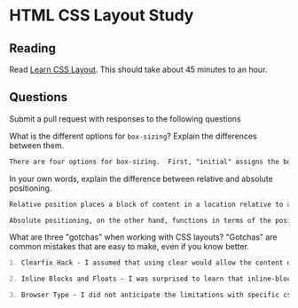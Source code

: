# HTML CSS Layout Study

## Reading

Read [Learn CSS Layout](http://learnlayout.com). This should take about 45
 minutes to an hour.

## Questions

Submit a pull request with responses to the following questions

What is the different options for `box-sizing`? Explain the differences between
 them.

```md
There are four options for box-sizing.  First, "initial" assigns the box-sizing property to its default value.  Next, "inherit" simply takes the property from a parent element.  Content-Box is the default value.  Here, the width and height of the box only takes into account the content of the box.  Lastly, "Border-Box" allows a developer to create a box such that padding, border, and content does not affect the width of the box.  In other words, the width and height includes everything with exception to the margin.
```

In your own words, explain the difference between relative and absolute
 positioning.

```md
Relative position places a block of content in a location relative to another block.  Using properties of top, bottom, right, and left, the element can be positionecd based on the height and width of a page.  It is important to note that when relative positioning is used, no other content can be positioned in whitespace not included in the relative element.

Absolute positioning, on the other hand, functions in terms of the positioning of an ancestor.  While the values assigned to a relative positioned element target the entire page, the positioning of an absolute positioned element will depend on an ancestor element.  Therefore, when the properties top, right, left, and bottom are included in an absolute positioned element, it is positioned in relation to this ancestor element.
```

What are three "gotchas" when working with CSS layouts? "Gotchas" are common
 mistakes that are easy to make, even if you know better.

```md
1. Clearfix Hack - I assumed that using clear would allow the content of a following element to be positioned after an image.  However, the overflow must be set to auto in order to make this take place.

2. Inline Blocks and Floats - I was surprised to learn that inline-blocks and floats can accomplish the same goal.  However, I now recognize the value in using inline-block to avoid having to relay on clearing the following block element.

3. Browser Type - I did not anticipate the limitations with specific css properties.  For instance, I did not know that Internet Explorer was such an obstacle for developers and there was such a need to modify CSS to ensure that a website is compatible with all browsers (e.g. inline-block and clearfix)
```
